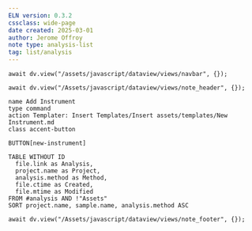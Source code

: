 ```yaml
---
ELN version: 0.3.2
cssclass: wide-page
date created: 2025-03-01
author: Jerome Offroy
note type: analysis-list
tag: list/analysis
---
```

```dataviewjs
await dv.view("/assets/javascript/dataview/views/navbar", {});
```

```dataviewjs
await dv.view("/Assets/javascript/dataview/views/note_header", {});
```

```button
name Add Instrument
type command
action Templater: Insert Templates/Insert assets/templates/New Instrument.md
class accent-button
```
`BUTTON[new-instrument]`

```dataview
TABLE WITHOUT ID
  file.link as Analysis,
  project.name as Project,
  analysis.method as Method,
  file.ctime as Created,
  file.mtime as Modified
FROM #analysis AND !"Assets"
SORT project.name, sample.name, analysis.method ASC
```

```dataviewjs
await dv.view("/Assets/javascript/dataview/views/note_footer", {});
```
